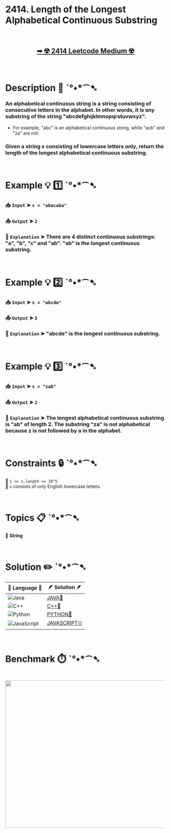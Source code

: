 # 2414. Length of the Longest Alphabetical Continuous Substring

</br>

<h2 align="center"> 

<a href="https://leetcode.com/problems/length-of-the-longest-alphabetical-continuous-substring/description/"><strong>➥ ☢️ 2414 Leetcode Medium ☢️ </strong></a>
</h2>

</br>

# Description 📜 ˋ°•*⁀➷

### An alphabetical continuous string is a string consisting of consecutive letters in the alphabet. In other words, it is any substring of the string "abcdefghijklmnopqrstuvwxyz".

- For example, "abc" is an alphabetical continuous string, while "acb" and "za" are not.

### Given a string s consisting of lowercase letters only, return the length of the longest alphabetical continuous substring.

</br>

# Example 💡 1️⃣ ˋ°•*⁀➷

  ### 📥 `Input`  ➤ `s = "abacaba"`

  ### 📤 `Output`  ➤ `2`

  ### 🔦 `Explanation`  ➤ There are 4 distinct continuous substrings: "a", "b", "c" and "ab". "ab" is the longest continuous substring.

</br>

# Example 💡 2️⃣ ˋ°•*⁀➷

  ### 📥 `Input` ➤ `s = "abcde"`

  ### 📤 `Output`  ➤ `5`

  ### 🔦 `Explanation` ➤ "abcde" is the longest continuous substring.

</br>

# Example 💡 3️⃣ ˋ°•*⁀➷

  ### 📥 `Input` ➤ `s = "zab"`

  ### 📤 `Output`  ➤ `2`

  ### 🔦 `Explanation` ➤ The longest alphabetical continuous substring is "ab" of length 2. The substring "za" is not alphabetical because z is not followed by a in the alphabet.

</br>

# Constraints 🔒 ˋ°•*⁀➷

🔹 `1 <= s.length <= 10^5` </br>
🔹 `s` consists of only English lowercase letters. </br>

</br>

# Topics 📋 ˋ°•*⁀➷

🔸 **String** </br>

</br>

# Solution ✏️ ˋ°•*⁀➷

| 📒 Language 📒  | 🪶 Solution 🪶 |
| ------------- | ------------- |
|  ![Java](https://img.shields.io/badge/java-%23ED8B00.svg?style=for-the-badge&logo=openjdk&logoColor=white)  | [JAVA🍁](https://github.com/Prakhar-002/LEETCODE/blob/main/%F0%9F%8E%AD%20LEVEL%20wise%20que%20with%20solution%20%F0%9F%8E%AF/%E2%98%A2%EF%B8%8F%20Medium%20%E2%98%A2%EF%B8%8F/%E2%98%A2%EF%B8%8F%20Medium%202414.%20Length%20of%20the%20Longest%20Alphabetical%20Continuous%20Substring%20%E2%98%83%EF%B8%8F%20%F0%9F%8D%81%20%F0%9F%8D%B0%20%F0%9F%8E%B2/%F0%9F%8D%81JAVA%20-%202414.%20Length%20of%20the%20Longest%20Alphabetical%20Continuous%20Substring.java) |
|  ![C++](https://img.shields.io/badge/c++-%2300599C.svg?style=for-the-badge&logo=c%2B%2B&logoColor=white)  | [C++🎲](https://github.com/Prakhar-002/LEETCODE/blob/main/%F0%9F%8E%AD%20LEVEL%20wise%20que%20with%20solution%20%F0%9F%8E%AF/%E2%98%A2%EF%B8%8F%20Medium%20%E2%98%A2%EF%B8%8F/%E2%98%A2%EF%B8%8F%20Medium%202414.%20Length%20of%20the%20Longest%20Alphabetical%20Continuous%20Substring%20%E2%98%83%EF%B8%8F%20%F0%9F%8D%81%20%F0%9F%8D%B0%20%F0%9F%8E%B2/%F0%9F%8E%B2CPP%20-%202414.%20Length%20of%20the%20Longest%20Alphabetical%20Continuous%20Substring.cpp)  |
|  ![Python](https://img.shields.io/badge/python-3670A0?style=for-the-badge&logo=python&logoColor=ffdd54)    | [PYTHON🍰](https://github.com/Prakhar-002/LEETCODE/blob/main/%F0%9F%8E%AD%20LEVEL%20wise%20que%20with%20solution%20%F0%9F%8E%AF/%E2%98%A2%EF%B8%8F%20Medium%20%E2%98%A2%EF%B8%8F/%E2%98%A2%EF%B8%8F%20Medium%202414.%20Length%20of%20the%20Longest%20Alphabetical%20Continuous%20Substring%20%E2%98%83%EF%B8%8F%20%F0%9F%8D%81%20%F0%9F%8D%B0%20%F0%9F%8E%B2/%F0%9F%8D%B0PYTHON%20-%202414.%20Length%20of%20the%20Longest%20Alphabetical%20Continuous%20Substring.py) |
| ![JavaScript](https://img.shields.io/badge/javascript-%23323330.svg?style=for-the-badge&logo=javascript&logoColor=%23F7DF1E)   | [JAVASCRIPT☃️](https://github.com/Prakhar-002/LEETCODE/blob/main/%F0%9F%8E%AD%20LEVEL%20wise%20que%20with%20solution%20%F0%9F%8E%AF/%E2%98%A2%EF%B8%8F%20Medium%20%E2%98%A2%EF%B8%8F/%E2%98%A2%EF%B8%8F%20Medium%202414.%20Length%20of%20the%20Longest%20Alphabetical%20Continuous%20Substring%20%E2%98%83%EF%B8%8F%20%F0%9F%8D%81%20%F0%9F%8D%B0%20%F0%9F%8E%B2/%E2%98%83%EF%B8%8FJAVASCRIPT%20-%202414.%20Length%20of%20the%20Longest%20Alphabetical%20Continuous%20Substring.js) |

</br>

# Benchmark ⏱️ ˋ°•*⁀➷

<h1  align="center" >

<img src ="https://github.com/user-attachments/assets/104281a1-7f76-42fb-9f71-b15650d51a30" width = "700px" height="462px" />

</h1>
